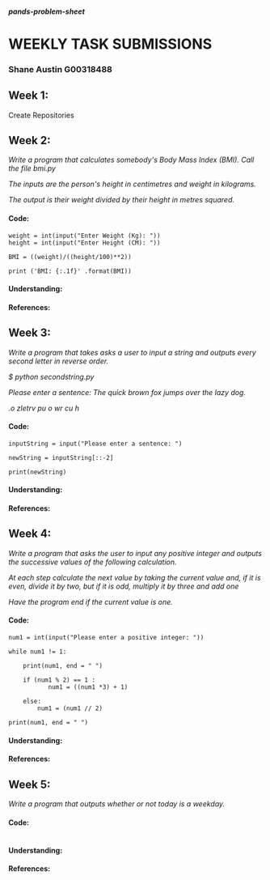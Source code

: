 ##### pands-problem-sheet
# WEEKLY TASK SUBMISSIONS
### Shane Austin G00318488

## Week 1:

Create Repositories

## Week 2:

*Write a program that calculates somebody's Body Mass Index (BMI). Call the file bmi.py*

*The inputs are the person's height in centimetres and weight in kilograms.*

*The output  is their weight divided by their height in metres squared.*

#### Code:
``` 
weight = int(input("Enter Weight (Kg): "))      
height = int(input("Enter Height (CM): "))      

BMI = ((weight)/((height/100)**2))              

print ('BMI: {:.1f}' .format(BMI))
``` 
#### Understanding:

#### References:

## Week 3:

*Write a program that takes asks a user to input a string and outputs every second letter in reverse order.*

*$ python secondstring.py*

*Please enter a sentence: The quick brown fox jumps over the lazy dog.*

*.o zletrv pu o wr cu h*

#### Code:
``` 
inputString = input("Please enter a sentence: ")

newString = inputString[::-2]

print(newString)
```
#### Understanding:

#### References:

## Week 4:

*Write a program that asks the user to input any positive integer and outputs the successive values of the following calculation.*

*At each step calculate the next value by taking the current value and, if it is even, divide it by two, but if it is odd, multiply it by three and add one*

*Have the program end if the current value is one.*

#### Code:
``` 
num1 = int(input("Please enter a positive integer: "))

while num1 != 1:

    print(num1, end = " ")

    if (num1 % 2) == 1 :
           num1 = ((num1 *3) + 1)

    else:
        num1 = (num1 // 2)

print(num1, end = " ")
```      
#### Understanding:

#### References:  

## Week 5:

*Write a program that outputs whether or not today is a weekday.*


#### Code:
``` 

```      
#### Understanding:

#### References:  